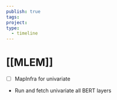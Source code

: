 ```yaml
---
publish: true
tags: 
project: 
type:
  - timeline
---
```

# [[MLEM]]
- [ ] MapInfra for univariate
- Run and fetch univariate all BERT layers